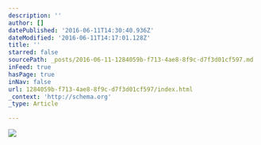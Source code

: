 ```yaml
---
description: ''
author: []
datePublished: '2016-06-11T14:30:40.936Z'
dateModified: '2016-06-11T14:17:01.128Z'
title: ''
starred: false
sourcePath: _posts/2016-06-11-1284059b-f713-4ae8-8f9c-d7f3d01cf597.md
inFeed: true
hasPage: true
inNav: false
url: 1284059b-f713-4ae8-8f9c-d7f3d01cf597/index.html
_context: 'http://schema.org'
_type: Article

---
```

![](https://the-grid-user-content.s3-us-west-2.amazonaws.com/4fdecf12-f603-4080-9827-ad6bb57b1a5d.jpg)